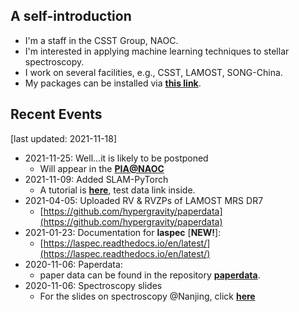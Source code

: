 ## A self-introduction
- I'm a staff in the CSST Group, NAOC.
- I'm interested in applying machine learning techniques to stellar spectroscopy.
- I work on several facilities, e.g., CSST, LAMOST, SONG-China.
- My packages can be installed via [**this link**](https://github.com/hypergravity/hypergravity/blob/master/my_packages.md).
    
## Recent Events
[last updated: 2021-11-18]
- 2021-11-25:  Well...it is likely to be postponed
  - Will appear in the [**PIA@NAOC**](https://github.com/hypergravity/pianaoc)
- 2021-11-09: Added SLAM-PyTorch
  - A tutorial is [**here**](https://nbviewer.org/github/hypergravity/laspec/blob/master/tutorial/20211109_tutorial_slam_pytorch.ipynb), test data link inside.
- 2021-04-05: Uploaded RV & RVZPs of LAMOST MRS DR7
  - [https://github.com/hypergravity/paperdata](https://github.com/hypergravity/paperdata)
- 2021-01-23: Documentation for **laspec** [**NEW!**]:
  - [https://laspec.readthedocs.io/en/latest/](https://laspec.readthedocs.io/en/latest/)
- 2020-11-06: Paperdata:
  - paper data can be found in the repository [**paperdata**](https://github.com/hypergravity/paperdata).
- 2020-11-06: Spectroscopy slides
  - For the slides on spectroscopy @Nanjing, click [**here**](https://github.com/hypergravity/spectroscopy)
